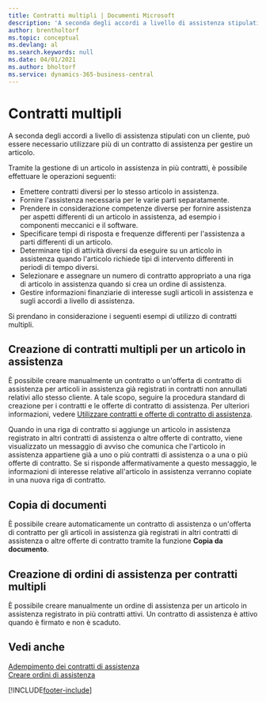 ```yaml
---
title: Contratti multipli | Documenti Microsoft
description: 'A seconda degli accordi a livello di assistenza stipulati con un cliente, può essere necessario utilizzare più di un contratto di assistenza per gestire un articolo.'
author: brentholtorf
ms.topic: conceptual
ms.devlang: al
ms.search.keywords: null
ms.date: 04/01/2021
ms.author: bholtorf
ms.service: dynamics-365-business-central
---
```

# Contratti multipli
A seconda degli accordi a livello di assistenza stipulati con un cliente, può essere necessario utilizzare più di un contratto di assistenza per gestire un articolo.  
  
Tramite la gestione di un articolo in assistenza in più contratti, è possibile effettuare le operazioni seguenti:  
  
* Emettere contratti diversi per lo stesso articolo in assistenza.  
* Fornire l'assistenza necessaria per le varie parti separatamente.  
* Prendere in considerazione competenze diverse per fornire assistenza per aspetti differenti di un articolo in assistenza, ad esempio i componenti meccanici e il software.  
* Specificare tempi di risposta e frequenze differenti per l'assistenza a parti differenti di un articolo.  
* Determinare tipi di attività diversi da eseguire su un articolo in assistenza quando l'articolo richiede tipi di intervento differenti in periodi di tempo diversi.  
* Selezionare e assegnare un numero di contratto appropriato a una riga di articolo in assistenza quando si crea un ordine di assistenza.  
* Gestire informazioni finanziarie di interesse sugli articoli in assistenza e sugli accordi a livello di assistenza.  
  
Si prendano in considerazione i seguenti esempi di utilizzo di contratti multipli.  
  
## Creazione di contratti multipli per un articolo in assistenza  
È possibile creare manualmente un contratto o un'offerta di contratto di assistenza per articoli in assistenza già registrati in contratti non annullati relativi allo stesso cliente. A tale scopo, seguire la procedura standard di creazione per i contratti e le offerte di contratto di assistenza. Per ulteriori informazioni, vedere [Utilizzare contratti e offerte di contratto di assistenza](service-how-to-create-service-contracts-and-service-contract-quotes.md).  
  
Quando in una riga di contratto si aggiunge un articolo in assistenza registrato in altri contratti di assistenza o altre offerte di contratto, viene visualizzato un messaggio di avviso che comunica che l'articolo in assistenza appartiene già a uno o più contratti di assistenza o a una o più offerte di contratto. Se si risponde affermativamente a questo messaggio, le informazioni di interesse relative all'articolo in assistenza verranno copiate in una nuova riga di contratto.  
  
## Copia di documenti  
È possibile creare automaticamente un contratto di assistenza o un'offerta di contratto per gli articoli in assistenza già registrati in altri contratti di assistenza o altre offerte di contratto tramite la funzione **Copia da documento**.  
  
## Creazione di ordini di assistenza per contratti multipli  
È possibile creare manualmente un ordine di assistenza per un articolo in assistenza registrato in più contratti attivi. Un contratto di assistenza è attivo quando è firmato e non è scaduto.  
  
## Vedi anche  
[Adempimento dei contratti di assistenza](service-fulfill-service-contracts.md)  
[Creare ordini di assistenza](service-how-to-create-service-orders.md)  


[!INCLUDE[footer-include](includes/footer-banner.md)]